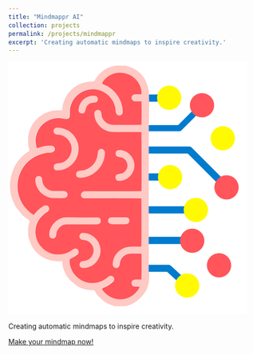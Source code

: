 ```yaml
---
title: "Mindmappr AI"
collection: projects
permalink: /projects/mindmappr
excerpt: 'Creating automatic mindmaps to inspire creativity.'
---
```


![Mindmappr AI logo](/images/mindmappr.png)

Creating automatic mindmaps to inspire creativity.

[Make your mindmap now!](http://mindmappr.ai/)